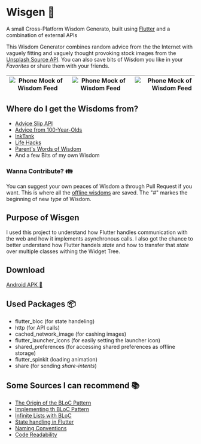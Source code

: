 # Wisgen 🔮

A small Cross-Platform Wisdom Generato, built using [Flutter](https://flutter.dev/) and a combination of external APIs

This Wisdom Generator combines random advice from the the Internet with vaguely fitting and vaguely thought provoking stock images from the [Unsplash Source API](https://source.unsplash.com/). 
You can also save bits of Wisdom you like in your _Favorites_ or share them with your friends.



| ![Phone Mock of Wisdom Feed](https://github.com/Fasust/wisgen/blob/master/.additional_material/mock-feed-1.png) | ![Phone Mock of Wisdom Feed](https://github.com/Fasust/wisgen/blob/master/.additional_material/mock-feed-2.png) | ![Phone Mock of Wisdom Feed](https://github.com/Fasust/wisgen/blob/master/.additional_material/mock-feed-3.png) |
| -------------------------------------------------------------------------------------------------------------- | :------------------------------------------------------------------------------------------------------------: | -------------------------------------------------------------------------------------------------------------: |

## Where do I get the Wisdoms from?
- [Advice Slip API](https://api.adviceslip.com)
- [Advice from 100-Year-Olds](http://mentalfloss.com/article/54286/100-pieces-advice-100-year-olds)
- [InkTank](https://inktank.fi/28-of-the-best-pieces-of-advice-about-life-youll-ever-read/)
- [Life Hacks](https://www.lifehack.org/articles/lifestyle/50-life-lessons-that-people-arent-told-about.html)
- [Parent's Words of Wisdom](https://www.huffpost.com/entry/parents-words-of-wisdom_b_5598671)
- And a few Bits of my own Wisdom

### Wanna Contribute? 👪
You can suggest your own peaces of Wisdom a through Pull Request if you want. This is where all the [offline wisdoms](https://github.com/Fasust/wisgen/blob/master/assets/advice.txt) are saved. The "#" markes the beginning of new _type_ of Wisdom.

## Purpose of Wisgen
I used this project to understand how Flutter handles communication with the web and how it implements asynchronous calls. I also got the chance to better understand how Flutter handels _state_ and how to transfer that _state_ over multiple classes withing the Widget Tree.

## Download
[Android APK 📲](https://github.com/Fasust/wisgen/blob/master/app-release.apk)

## Used Packages 📦
- flutter_bloc (for state handeling)
- http (for API calls)
- cached_network_image (for cashing images)
- flutter_launcher_icons (for easily setting the launcher icon)
- shared_preferences (for accessing shared preferences as offline storage)
- flutter_spinkit (loading animation)
- share (for sending _share-intents_)
 
## Some Sources I can recommend 📚
- [The Origin of the BLoC Pattern](https://www.youtube.com/watch?v=PLHln7wHgPE)
- [Implementing th BLoC Pattern](https://www.didierboelens.com/2018/08/reactive-programming---streams---bloc/)
- [Infinite Lists with BLoC](https://felangel.github.io/bloc/#/flutterinfinitelisttutorial)
- [State handling in Flutter](https://www.youtube.com/watch?v=d_m5csmrf7I)
- [Naming Conventions](https://dart.dev/guides/language/effective-dart/style)
- [Code Readability](https://iirokrankka.com/2018/06/18/putting-build-methods-on-a-diet/)
